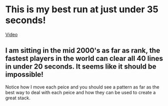 # This is my best run at just under 35 seconds!
[Video](https://jstris.jezevec10.com/replay/60991073)
## I am sitting in the mid 2000's as far as rank, the fastest players in the world can clear all 40 lines in under 20 seconds. It seems like it should be impossible!
Notice how I move each peice and you should see a pattern as far as the best way to deal with each peice and how they can be used to create a great stack.
